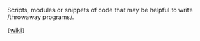 Scripts, modules or snippets of code that may be helpful to write /throwaway programs/.

`[`[wiki](Dir.md)`]`